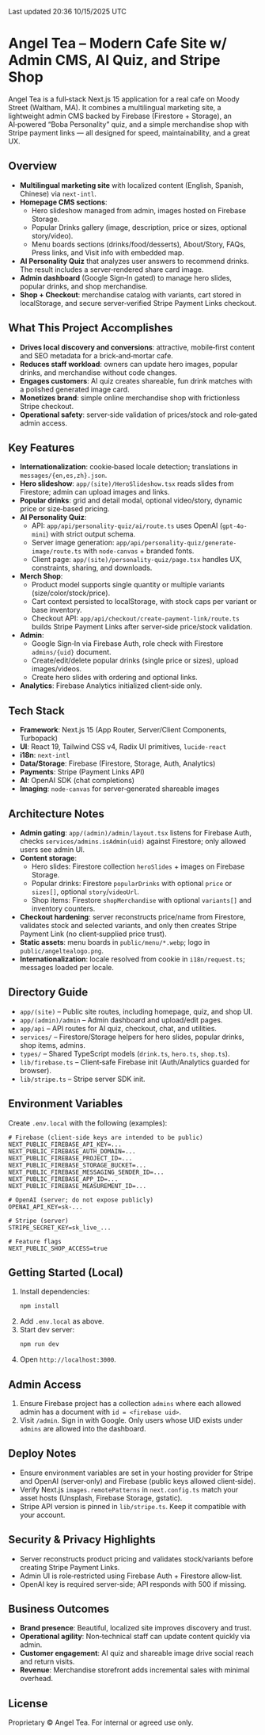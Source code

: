 Last updated 20:36 10/15/2025 UTC

Angel Tea – Modern Cafe Site w/ Admin CMS, AI Quiz, and Stripe Shop
===============================================================

Angel Tea is a full‑stack Next.js 15 application for a real cafe on Moody Street (Waltham, MA). It combines a multilingual marketing site, a lightweight admin CMS backed by Firebase (Firestore + Storage), an AI‑powered “Boba Personality” quiz, and a simple merchandise shop with Stripe payment links — all designed for speed, maintainability, and a great UX.

Overview
--------

- **Multilingual marketing site** with localized content (English, Spanish, Chinese) via `next-intl`.
- **Homepage CMS sections**:
  - Hero slideshow managed from admin, images hosted on Firebase Storage.
  - Popular Drinks gallery (image, description, price or sizes, optional story/video).
  - Menu boards sections (drinks/food/desserts), About/Story, FAQs, Press links, and Visit info with embedded map.
- **AI Personality Quiz** that analyzes user answers to recommend drinks. The result includes a server‑rendered share card image.
- **Admin dashboard** (Google Sign‑In gated) to manage hero slides, popular drinks, and shop merchandise.
- **Shop + Checkout**: merchandise catalog with variants, cart stored in localStorage, and secure server‑verified Stripe Payment Links checkout.

What This Project Accomplishes
------------------------------

- **Drives local discovery and conversions**: attractive, mobile‑first content and SEO metadata for a brick‑and‑mortar cafe.
- **Reduces staff workload**: owners can update hero images, popular drinks, and merchandise without code changes.
- **Engages customers**: AI quiz creates shareable, fun drink matches with a polished generated image card.
- **Monetizes brand**: simple online merchandise shop with frictionless Stripe checkout.
- **Operational safety**: server‑side validation of prices/stock and role‑gated admin access.

Key Features
------------

- **Internationalization**: cookie‑based locale detection; translations in `messages/{en,es,zh}.json`.
- **Hero slideshow**: `app/(site)/HeroSlideshow.tsx` reads slides from Firestore; admin can upload images and links.
- **Popular drinks**: grid and detail modal, optional video/story, dynamic price or size‑based pricing.
- **AI Personality Quiz**:
  - API: `app/api/personality-quiz/ai/route.ts` uses OpenAI (`gpt-4o-mini`) with strict output schema.
  - Server image generation: `app/api/personality-quiz/generate-image/route.ts` with `node-canvas` + branded fonts.
  - Client page: `app/(site)/personality-quiz/page.tsx` handles UX, constraints, sharing, and downloads.
- **Merch Shop**:
  - Product model supports single quantity or multiple variants (size/color/stock/price).
  - Cart context persisted to localStorage, with stock caps per variant or base inventory.
  - Checkout API: `app/api/checkout/create-payment-link/route.ts` builds Stripe Payment Links after server‑side price/stock validation.
- **Admin**:
  - Google Sign‑In via Firebase Auth, role check with Firestore `admins/{uid}` document.
  - Create/edit/delete popular drinks (single price or sizes), upload images/videos.
  - Create hero slides with ordering and optional links.
- **Analytics**: Firebase Analytics initialized client‑side only.

Tech Stack
----------

- **Framework**: Next.js 15 (App Router, Server/Client Components, Turbopack)
- **UI**: React 19, Tailwind CSS v4, Radix UI primitives, `lucide-react`
- **i18n**: `next-intl`
- **Data/Storage**: Firebase (Firestore, Storage, Auth, Analytics)
- **Payments**: Stripe (Payment Links API)
- **AI**: OpenAI SDK (chat completions)
- **Imaging**: `node-canvas` for server‑generated shareable images

Architecture Notes
------------------

- **Admin gating**: `app/(admin)/admin/layout.tsx` listens for Firebase Auth, checks `services/admins.isAdmin(uid)` against Firestore; only allowed users see admin UI.
- **Content storage**:
  - Hero slides: Firestore collection `heroSlides` + images on Firebase Storage.
  - Popular drinks: Firestore `popularDrinks` with optional `price` or `sizes[]`, optional `story`/`videoUrl`.
  - Shop items: Firestore `shopMerchandise` with optional `variants[]` and inventory counters.
- **Checkout hardening**: server reconstructs price/name from Firestore, validates stock and selected variants, and only then creates Stripe Payment Link (no client‑supplied price trust).
- **Static assets**: menu boards in `public/menu/*.webp`; logo in `public/angeltealogo.png`.
- **Internationalization**: locale resolved from cookie in `i18n/request.ts`; messages loaded per locale.

Directory Guide
---------------

- `app/(site)` – Public site routes, including homepage, quiz, and shop UI.
- `app/(admin)/admin` – Admin dashboard and upload/edit pages.
- `app/api` – API routes for AI quiz, checkout, chat, and utilities.
- `services/` – Firestore/Storage helpers for hero slides, popular drinks, shop items, admins.
- `types/` – Shared TypeScript models (`drink.ts`, `hero.ts`, `shop.ts`).
- `lib/firebase.ts` – Client‑safe Firebase init (Auth/Analytics guarded for browser).
- `lib/stripe.ts` – Stripe server SDK init.

Environment Variables
---------------------

Create `.env.local` with the following (examples):

```
# Firebase (client‑side keys are intended to be public)
NEXT_PUBLIC_FIREBASE_API_KEY=...
NEXT_PUBLIC_FIREBASE_AUTH_DOMAIN=...
NEXT_PUBLIC_FIREBASE_PROJECT_ID=...
NEXT_PUBLIC_FIREBASE_STORAGE_BUCKET=...
NEXT_PUBLIC_FIREBASE_MESSAGING_SENDER_ID=...
NEXT_PUBLIC_FIREBASE_APP_ID=...
NEXT_PUBLIC_FIREBASE_MEASUREMENT_ID=...

# OpenAI (server; do not expose publicly)
OPENAI_API_KEY=sk-...

# Stripe (server)
STRIPE_SECRET_KEY=sk_live_...

# Feature flags
NEXT_PUBLIC_SHOP_ACCESS=true
```

Getting Started (Local)
-----------------------

1. Install dependencies:
   ```bash
   npm install
   ```
2. Add `.env.local` as above.
3. Start dev server:
   ```bash
   npm run dev
   ```
4. Open `http://localhost:3000`.

Admin Access
------------

1. Ensure Firebase project has a collection `admins` where each allowed admin has a document with `id = <firebase uid>`.
2. Visit `/admin`. Sign in with Google. Only users whose UID exists under `admins` are allowed into the dashboard.

Deploy Notes
------------

- Ensure environment variables are set in your hosting provider for Stripe and OpenAI (server‑only) and Firebase (public keys allowed client‑side).
- Verify Next.js `images.remotePatterns` in `next.config.ts` match your asset hosts (Unsplash, Firebase Storage, gstatic).
- Stripe API version is pinned in `lib/stripe.ts`. Keep it compatible with your account.

Security & Privacy Highlights
-----------------------------

- Server reconstructs product pricing and validates stock/variants before creating Stripe Payment Links.
- Admin UI is role‑restricted using Firebase Auth + Firestore allow‑list.
- OpenAI key is required server‑side; API responds with 500 if missing.

Business Outcomes
-----------------

- **Brand presence**: Beautiful, localized site improves discovery and trust.
- **Operational agility**: Non‑technical staff can update content quickly via admin.
- **Customer engagement**: AI quiz and shareable image drive social reach and return visits.
- **Revenue**: Merchandise storefront adds incremental sales with minimal overhead.

License
-------

Proprietary © Angel Tea. For internal or agreed use only.


